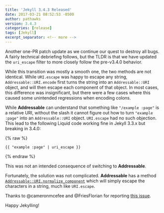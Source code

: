 ```yaml
---
title: 'Jekyll 3.4.3 Released'
date: 2017-03-21 08:52:53 -0500
author: pathawks
version: 3.4.3
categories: [release]
tags: [Jekyll]
excerpt_separator: <!-- more -->
---
```


Another one-PR patch update as we continue our quest to destroy all bugs. A
fairly technical debriefing follows, but the TLDR is that we have updated the
`uri_escape` filter to more closely follow the pre-v3.4.0 behavior.

<!-- more -->

While this transition was mostly a smooth one, the two methods are not
identical. While `URI.escape` was happy to escape any string,
`Addressable::URI.encode` first turns the string into an `Addressable::URI`
object, and will then escape each component of that object. In most cases, this
difference was insignificant, but there were a few cases where this caused some
unintended regressions when encoding colons.

While **Addressable** can understand that something like `"/example :page"` is a
relative URI, without the slash it cannot figure out how to turn
`"example :page"` into an `Addressable::URI` object. `URI.escape` had no such
objection. This lead to the following Liquid code working fine in Jekyll 3.3.x
but breaking in 3.4.0:

{% raw %}
```liquid
{{ "example :page" | uri_escape }}
```
{% endraw %}

This was not an intended consequence of switching to **Addressable**.

Fortunately, the solution was not complicated. **Addressable** has a method
[`Addressable::URI.normalize_component`](http://www.rubydoc.info/gems/addressable/Addressable/URI#normalize_component-class_method)
which will simply escape the characters in a string, much like `URI.escape`.

Thanks to @cameronmcefee and @FriesFlorian for reporting
[this issue](https://github.com/jekyll/jekyll/issues/5954).

Happy Jekylling!
